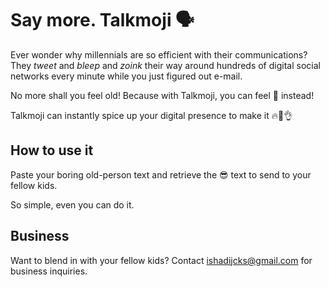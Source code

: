 # Say more. Talkmoji 🗣️

Ever wonder why millennials are so efficient with their communications?
They _tweet_ and _bleep_ and _zoink_ their way around hundreds of digital social networks every minute while you just figured out e-mail.

No more shall you feel old! Because with Talkmoji, you can feel 👴 instead!

Talkmoji can instantly spice up your digital presence to make it 🔥💯👌

## How to use it
Paste your boring old-person text and retrieve the 😎 text to send to your fellow kids.

So simple, even you can do it.

## Business
Want to blend in with your fellow kids? Contact ishadijcks@gmail.com for business inquiries.
